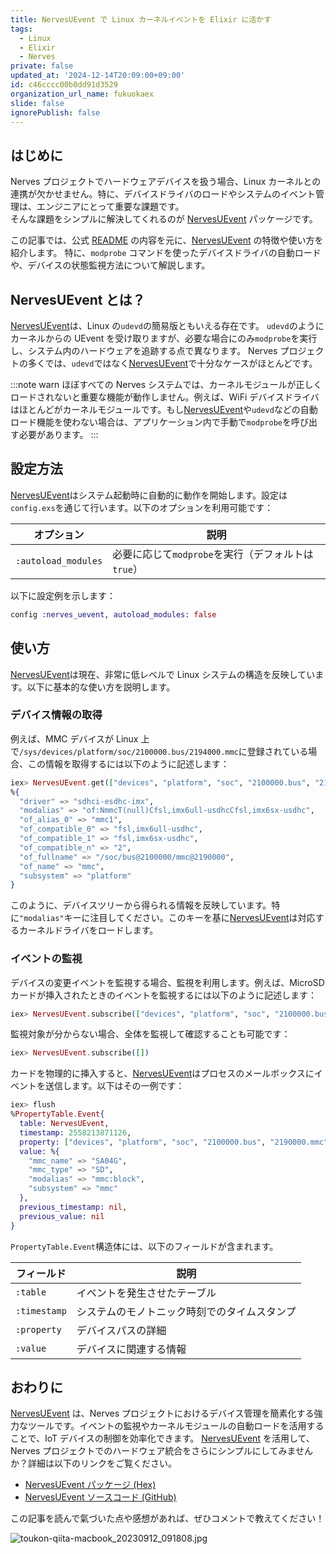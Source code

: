 ```yaml
---
title: NervesUEvent で Linux カーネルイベントを Elixir に活かす
tags:
  - Linux
  - Elixir
  - Nerves
private: false
updated_at: '2024-12-14T20:09:00+09:00'
id: c46cccc00b0dd91d3529
organization_url_name: fukuokaex
slide: false
ignorePublish: false
---
```


## はじめに

Nerves プロジェクトでハードウェアデバイスを扱う場合、Linux カーネルとの連携が欠かせません。特に、デバイスドライバのロードやシステムのイベント管理は、エンジニアにとって重要な課題です。  
そんな課題をシンプルに解決してくれるのが [NervesUEvent] パッケージです。

この記事では、公式 [README](https://hexdocs.pm/nerves_uevent/readme.html) の内容を元に、[NervesUEvent] の特徴や使い方を紹介します。
特に、`modprobe` コマンドを使ったデバイスドライバの自動ロードや、デバイスの状態監視方法について解説します。

## NervesUEvent とは？

[NervesUEvent]は、Linux の`udevd`の簡易版ともいえる存在です。
`udevd`のようにカーネルからの UEvent を受け取りますが、必要な場合にのみ`modprobe`を実行し、システム内のハードウェアを追跡する点で異なります。
Nerves プロジェクトの多くでは、`udevd`ではなく[NervesUEvent]で十分なケースがほとんどです。

:::note warn
ほぼすべての Nerves システムでは、カーネルモジュールが正しくロードされないと重要な機能が動作しません。例えば、WiFi デバイスドライバはほとんどがカーネルモジュールです。もし[NervesUEvent]や`udevd`などの自動ロード機能を使わない場合は、アプリケーション内で手動で`modprobe`を呼び出す必要があります。
:::

## 設定方法

[NervesUEvent]はシステム起動時に自動的に動作を開始します。設定は`config.exs`を通じて行います。以下のオプションを利用可能です：

| オプション          | 説明                                               |
| ------------------- | -------------------------------------------------- |
| `:autoload_modules` | 必要に応じて`modprobe`を実行（デフォルトは`true`） |

以下に設定例を示します：

```elixir
config :nerves_uevent, autoload_modules: false
```

## 使い方

[NervesUEvent]は現在、非常に低レベルで Linux システムの構造を反映しています。以下に基本的な使い方を説明します。

### **デバイス情報の取得**

例えば、MMC デバイスが Linux 上で`/sys/devices/platform/soc/2100000.bus/2194000.mmc`に登録されている場合、この情報を取得するには以下のように記述します：

```elixir
iex> NervesUEvent.get(["devices", "platform", "soc", "2100000.bus", "2190000.mmc"])
%{
  "driver" => "sdhci-esdhc-imx",
  "modalias" => "of:NmmcT(null)Cfsl,imx6ull-usdhcCfsl,imx6sx-usdhc",
  "of_alias_0" => "mmc1",
  "of_compatible_0" => "fsl,imx6ull-usdhc",
  "of_compatible_1" => "fsl,imx6sx-usdhc",
  "of_compatible_n" => "2",
  "of_fullname" => "/soc/bus@2100000/mmc@2190000",
  "of_name" => "mmc",
  "subsystem" => "platform"
}
```

このように、デバイスツリーから得られる情報を反映しています。特に`"modalias"`キーに注目してください。このキーを基に[NervesUEvent]は対応するカーネルドライバをロードします。

### **イベントの監視**

デバイスの変更イベントを監視する場合、監視を利用します。例えば、MicroSD カードが挿入されたときのイベントを監視するには以下のように記述します：

```elixir
iex> NervesUEvent.subscribe(["devices", "platform", "soc", "2100000.bus", "2190000.mmc"])
```

監視対象が分からない場合、全体を監視して確認することも可能です：

```elixir
iex> NervesUEvent.subscribe([])
```

カードを物理的に挿入すると、[NervesUEvent]はプロセスのメールボックスにイベントを送信します。以下はその一例です：

```elixir
iex> flush
%PropertyTable.Event{
  table: NervesUEvent,
  timestamp: 2558213871126,
  property: ["devices", "platform", "soc", "2100000.bus", "2190000.mmc", "mmc_host", "mmc0", "mmc0:1234"],
  value: %{
    "mmc_name" => "SA04G",
    "mmc_type" => "SD",
    "modalias" => "mmc:block",
    "subsystem" => "mmc"
  },
  previous_timestamp: nil,
  previous_value: nil
}
```

`PropertyTable.Event`構造体には、以下のフィールドが含まれます。

| フィールド   | 説明                                         |
| ------------ | -------------------------------------------- |
| `:table`     | イベントを発生させたテーブル                 |
| `:timestamp` | システムのモノトニック時刻でのタイムスタンプ |
| `:property`  | デバイスパスの詳細                           |
| `:value`     | デバイスに関連する情報                       |

## おわりに

[NervesUEvent] は、Nerves プロジェクトにおけるデバイス管理を簡素化する強力なツールです。イベントの監視やカーネルモジュールの自動ロードを活用することで、IoT デバイスの制御を効率化できます。
[NervesUEvent] を活用して、Nerves プロジェクトでのハードウェア統合をさらにシンプルにしてみませんか？詳細は以下のリンクをご覧ください。

- [NervesUEvent パッケージ (Hex)](https://hex.pm/packages/nerves_uevent)
- [NervesUEvent ソースコード (GitHub)](https://github.com/nerves-project/nerves_uevent)

この記事を読んで氣づいた点や感想があれば、ぜひコメントで教えてください！

![toukon-qiita-macbook_20230912_091808.jpg](https://qiita-image-store.s3.ap-northeast-1.amazonaws.com/0/82804/fd5c55ec-4fe0-8af6-59bc-bab1ef3d182b.jpeg)

[NervesUEvent]: https://hex.pm/packages/nerves_uevent
